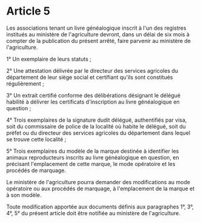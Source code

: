 # Article 5

Les associations tenant un livre généalogique inscrit à l'un des registres institués au ministère de l'agriculture devront, dans un délai de six mois à compter de la publication du présent arrêté, faire parvenir au ministère de l'agriculture.

1° Un exemplaire de leurs statuts ;

2° Une attestation délivrée par le directeur des services agricoles du département de leur siège social et certifiant qu'ils sont constitués régulièrement ;

3° Un extrait certifié conforme des délibérations désignant le délégué habilité à délivrer les certificats d'inscription au livre généalogique en question ;

4° Trois exemplaires de la signature dudit délégué, authentifiés par visa, soit du commissaire de police de la localité où habite le délégué, soit du préfet ou du directeur des services agricoles du département dans lequel se trouve cette localité ;

5° Trois exemplaires du modèle de la marque destinée à identifier les animaux reproducteurs inscrits au livre généalogique en question, en précisant l'emplacement de cette marque, le mode opératoire et les procédés de marquage.

Le ministère de l'agriculture pourra demander des modifications au mode opératoire ou aux procédés de marquage, à l'emplacement de la marque et à son modèle.

Toute modification apportée aux documents définis aux paragraphes 1°, 3°, 4°, 5° du présent article doit être notifiée au ministère de l'agriculture.
